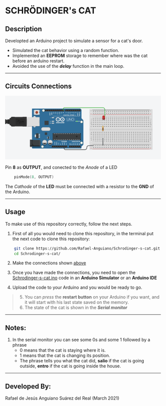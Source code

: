 # SCHRÖDINGER's CAT

## Description
Developted an Arduino project to simulate a sensor for a cat's door.

 - Simulated the cat behavior using a random function.
 - Implemented an **EEPROM** storage to remember where was the cat before an arduino restart.
 - Avoided the use of the ***delay*** function in the main loop.

---

## Circuits Connections

![Image](Circuits.png)

Pin **8** as **OUTPUT**, and conected to the *Anode* of a LED

```C++
    pinMode(8, OUTPUT)
```

The *Cathode* of the **LED** must be connected with a resistor to the **GND** of the Arduino.

---
## Usage
To make use of this repository correctly, follow the next steps.

1. First of all you would need to clone this repository, in the terminal put the next code to clone this repository:

```sh
    git clone https://github.com/Rafael-Anguiano/Schrodinger-s-cat.git
    cd Schrodinger-s-cat/
```

2. Make the connections shown [above](#Circuits-Connections)

3. Once you have made the connections, you need to open the [Schrodinger-s-cat.ino](./Schrodinger-s-cat.ino) code in an **Arduino Simulator** or an **Arduino IDE** 
4. Upload the code to your Arduino and you would be ready to go.

> 5. You can *press* the **restart button** on your Arduino if you want, and it will start with his last state saved on the memory.
> 6. The state of the cat is shown in the ***Serial monitor*** 

---
## Notes:

1. In the serial monitor you can see some 0s and some 1 followed by a phrase
    - 0 means that the cat is staying where it is.
    - 1 means that the cat is changing its position.
    - The phrase tells you what the cat did, **salio** if the cat is going outside, **entro** if the cat is going inside the house. 

---

## Developed By:
 Rafael de Jesús Anguiano Suárez del Real (March 2021)